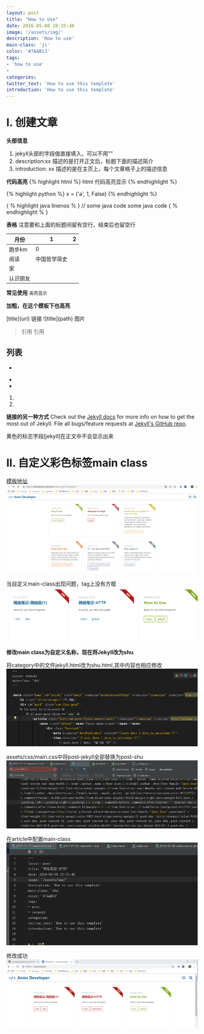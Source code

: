 ```yaml
---
layout: post
title: "How to Use"
date: 2016-05-08 20:35:48
image: '/assets/img/'
description: 'How to use'
main-class: 'ji'
color: '#7AAB13'
tags:
- 'how to use'
- 
categories:
twitter_text: 'How to use this template'
introduction: 'How to use this template'
---
```


# I. 创建文章
**头部信息**
1. jekyll头部的字段值直接填入，可以不用""
2. description:xx 描述的是打开正文后，标题下面的描述简介
3. introduction: xx 描述的是在主页上，每个文章格子上的描述信息

**代码高亮**
{% highlight html %} 
 html 代码高亮显示
{% endhighlight %}

{% highlight python %} 
x = ('a', 1, False) 
{% endhighlight %}

{ % highlight java linenos % }
// some java code
some java code
{ % endhighlight % }

**表格**
注意要和上面的标题间留有空行，结束后也留空行

|月份 |1 |2 |
|-----|---|---|
|跑步km| 0 |  |
|阅读| 中国哲学简史 |  |
|家|  |  |
|认识朋友|  |  |

**常见使用**
`高亮显示`

**加粗，在这个模板下也高亮**

\[title](url) 链接
\!\[title](path) 图片

> 引用
> 引用

列表
-
-

*
*

1.
2.

**链接的另一种方式**
Check out the [Jekyll docs][jekyll] for more info on how to get the most out of Jekyll. File all bugs/feature requests at [Jekyll's GitHub repo][jekyll-gh].

[jekyll-gh]: https://github.com/mojombo/jekyll
[jekyll]:    http://jekyllrb.com

黄色的标志字段\[jekyll]在正文中不会显示出来

# II. 自定义彩色标签main class
[模板地址](http://jekyllthemes.org/themes/cards-jekyll-template/)
![模板样式](/assets/img/ji/use-1.png)

当自定义main-class出现问题，tag上没有方框
![tag上没有方框](/assets/img/ji/use-2.png)

**修改main class为自定义名称，现在将Jekyll改为shu**

将category中的文件jekyll.html改为shu.html,其中内容也相应修改
![category中html修改](/assets/img/ji/use-3.png)

assets/css/main.css中将post-jekyll全部替换为post-shu
![css中替换内容](/assets/img/ji/use-4.png)

在article中配置main-class
![article中的配置](/assets/img/ji/use-5.png)

修改成功
![修改成功](/assets/img/ji/use-6.png)